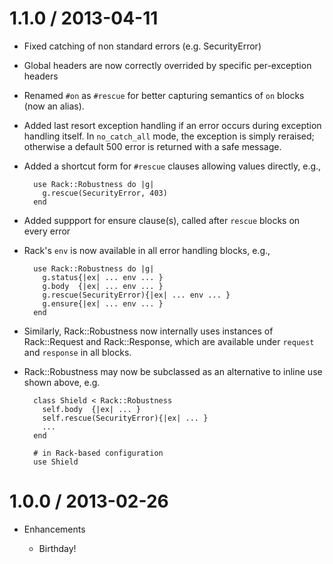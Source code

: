 # 1.1.0 / 2013-04-11

* Fixed catching of non standard errors (e.g. SecurityError)

* Global headers are now correctly overrided by specific per-exception headers

* Renamed `#on` as `#rescue` for better capturing semantics of `on` blocks (now an alias).

* Added last resort exception handling if an error occurs during exception handling itself.
  In `no_catch_all` mode, the exception is simply reraised; otherwise a default 500 error
  is returned with a safe message.

* Added a shortcut form for `#rescue` clauses allowing values directly, e.g.,

        use Rack::Robustness do |g|
          g.rescue(SecurityError, 403)
        end

* Added suppport for ensure clause(s), called after `rescue` blocks on every error

* Rack's `env` is now available in all error handling blocks, e.g.,

        use Rack::Robustness do |g|
          g.status{|ex| ... env ... }
          g.body  {|ex| ... env ... }
          g.rescue(SecurityError){|ex| ... env ... }
          g.ensure{|ex| ... env ... }
        end

* Similarly, Rack::Robustness now internally uses instances of Rack::Request and Rack::Response,
  which are available under `request` and `response` in all blocks.

* Rack::Robustness may now be subclassed as an alternative to inline use shown above, e.g.

        class Shield < Rack::Robustness
          self.body  {|ex| ... }
          self.rescue(SecurityError){|ex| ... }
          ...
        end

        # in Rack-based configuration
        use Shield

# 1.0.0 / 2013-02-26

* Enhancements

  * Birthday!

